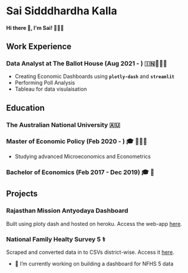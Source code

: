 # Sai Sidddhardha Kalla
#### Hi there 👋, I'm Sai! 🙋🏽‍♂️

## Work Experience
### Data Analyst at The Ballot House (Aug 2021 - ) 🇮🇳👨🏽‍💻
* Creating Economic Dashboards using **`plotly-dash`** and **`streamlit`** 
* Performing Poll Analysis
* Tableau for data visulaisation

## Education
### The Australian National University 🇦🇺 
### Master of Economic Policy (Feb 2020 - ) 🎓 👨🏽‍🎓
* Studying advanced Microeconomics and Econometrics

### Bachelor of Economics (Feb 2017 - Dec 2019) 🎓 📖

## Projects
### Rajasthan Mission Antyodaya Dashboard 
Built using ploty dash and hosted on heroku. Access the web-app [here](https://rj-missionantyodaya-2020.herokuapp.com).
### National Family Healty Survey 5 ⚕️
Scraped and converted data in to CSVs district-wise. Access it [here](https://github.com/SaiSiddhardhaKalla/NFHS).

- 🔭 I’m currently working on building a dashboard for NFHS 5 data
<!--
**SaiSiddhardhaKalla/SaiSiddhardhaKalla** is a ✨ _special_ ✨ repository because its `README.md` (this file) appears on your GitHub profile.

Here are some ideas to get you started:

- 🔭 I’m currently working on ...
- 🌱 I’m currently learning ...
- 👯 I’m looking to collaborate on ...
- 🤔 I’m looking for help with ...
- 💬 Ask me about ...
- 📫 How to reach me: ...
- 😄 Pronouns: ...
- ⚡ Fun fact: ...
-->

